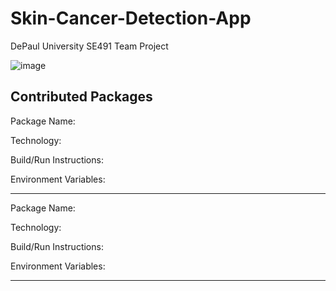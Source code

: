 # Skin-Cancer-Detection-App
DePaul University SE491 Team Project


![image](https://github.com/user-attachments/assets/12d5473c-6bf3-4e7b-81c7-ace998d24c5c)




## Contributed Packages 

Package Name:

Technology:

Build/Run Instructions:

Environment Variables:

<hr>

Package Name:

Technology:

Build/Run Instructions:

Environment Variables:

<hr>
